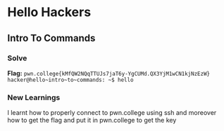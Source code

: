   # Hello Hackers
  ## Intro To Commands
  ### Solve
  **Flag:** `pwn.college{kMfQW2NQqTTUJs7jaT6y-YgCUMd.QX3YjM1wCN1kjNzEzW}`  
  ```hacker@hello~intro~to~commands: ~$ hello```

### New Learnings
I learnt how to properly connect to pwn.college using ssh and moreover how to get the flag and put it in pwn.college to get the key

